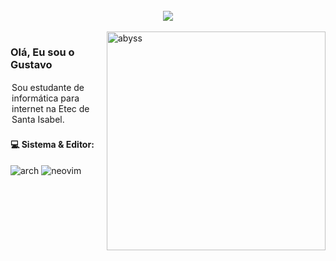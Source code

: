 <br>
<div align="center">
    <img src="https://readme-typing-svg.herokuapp.com?font=Tiny5&size=40&duration=4000&pause=1000&color=FFFFFF&width=500&lines=%3Ch1%3EHello%2C+World!%3C%2Fh1%3E" />
</div>
<br>

<img src="https://github.com/user-attachments/assets/7c3778f1-f1d5-46f2-9695-8ca33fd7abaf" alt="abyss" min-width="400px" max-width="400px" width="350px" align="right">

<h3>
    Olá, Eu sou o Gustavo
</h3>

<p align="left" style="padding: 2px;"> 
    Sou estudante de informática para internet na Etec de Santa Isabel.
</p>

<p align="left">
    <h4>
        💻 Sistema & Editor:
    </h4>
    <section>
		<img alt="arch" src="https://img.shields.io/badge/Arch_Linux-1793D1?style=for-the-badge&logo=arch-linux&logoColor=white">
    	<img alt="neovim" src="https://img.shields.io/badge/NeoVim-%2357A143.svg?&style=for-the-badge&logo=neovim&logoColor=white">
    </section>
</p>
